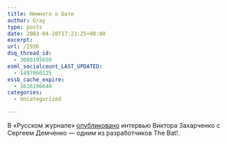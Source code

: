 ```yaml
---
title: Немного о Бате
author: Gray
type: posts
date: 2003-04-20T17:23:25+00:00
excerpt:
url: /2936
dsq_thread_id:
  - 3080195650
esml_socialcount_LAST_UPDATED:
  - 1497060125
essb_cache_expire:
  - 1616196648
categories:
  - Uncategorized

---
```








В &#171;Русском журнале&#187; <a href="http://www.russ.ru/netcult/20030420.html" target="_blank">опубликовано</a> интервью Виктора Захарченко с Сергеем Демченко &#8212; одним из разработчиков The Bat!.